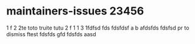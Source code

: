 # maintainers-issues 23456
1
f
2
2te
toto truite tutu
2
f
1
1
3
1fdfsd
fds
fdsfdsf
a
b
afdsfds
fdsfsd
pr to dismiss
ftest
fdsfds
gfd
fdsfds
aasd
